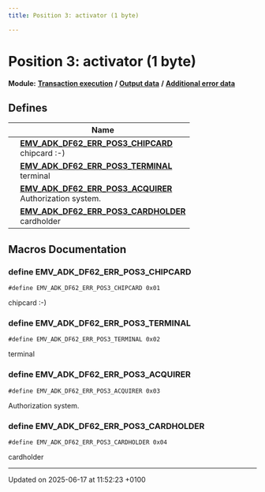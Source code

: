 ```yaml
---
title: Position 3: activator (1 byte)

---
```


# Position 3: activator (1 byte)

**Module:** **[Transaction execution](group___a_d_k___t_r_x___e_x_e_c.md)** **/** **[Output data](group___d_e_f___f_l_o_w___o_u_t_p_u_t.md)** **/** **[Additional error data](group___d_e_f___d_f62.md)**



## Defines

|                | Name           |
| -------------- | -------------- |
|  | **[EMV_ADK_DF62_ERR_POS3_CHIPCARD](group___d_e_f___d_f62___p_o_s3.md#define-emv-adk-df62-err-pos3-chipcard)** <br>chipcard :-)  |
|  | **[EMV_ADK_DF62_ERR_POS3_TERMINAL](group___d_e_f___d_f62___p_o_s3.md#define-emv-adk-df62-err-pos3-terminal)** <br>terminal  |
|  | **[EMV_ADK_DF62_ERR_POS3_ACQUIRER](group___d_e_f___d_f62___p_o_s3.md#define-emv-adk-df62-err-pos3-acquirer)** <br>Authorization system.  |
|  | **[EMV_ADK_DF62_ERR_POS3_CARDHOLDER](group___d_e_f___d_f62___p_o_s3.md#define-emv-adk-df62-err-pos3-cardholder)** <br>cardholder  |




## Macros Documentation

### define EMV_ADK_DF62_ERR_POS3_CHIPCARD

```
#define EMV_ADK_DF62_ERR_POS3_CHIPCARD 0x01
```

chipcard :-) 

### define EMV_ADK_DF62_ERR_POS3_TERMINAL

```
#define EMV_ADK_DF62_ERR_POS3_TERMINAL 0x02
```

terminal 

### define EMV_ADK_DF62_ERR_POS3_ACQUIRER

```
#define EMV_ADK_DF62_ERR_POS3_ACQUIRER 0x03
```

Authorization system. 

### define EMV_ADK_DF62_ERR_POS3_CARDHOLDER

```
#define EMV_ADK_DF62_ERR_POS3_CARDHOLDER 0x04
```

cardholder 



-------------------------------

Updated on 2025-06-17 at 11:52:23 +0100